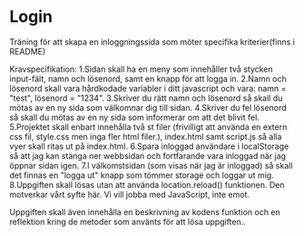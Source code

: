 # Login
Träning för att skapa en inloggningssida som möter specifika kriterier(finns i README)

Kravspecifikation:
1.Sidan skall ha en meny som innehåller två stycken input-fält,  namn och lösenord, samt en knapp för att logga in.
2.Namn och lösenord skall vara hårdkodade variabler i ditt javascript och vara: namn = "test", lösenord = "1234".
3.Skriver du rätt namn och lösenord så skall du mötas av en ny sida som välkomnar dig till sidan.
4.Skriver du fel lösenord så skall du mötas av en ny sida som informerar om att det blivit fel.
5.Projektet skall enbart innehålla två st filer (frivilligt att använda en extern css fil, style.css men inga fler html filer.), index.html samt script.js så alla vyer skall ritas ut på index.html.
6.Spara inloggad användare i localStorage så att jag kan stänga ner webbsidan och fortfarande vara inloggad när jag öppnar sidan igen.
7.I välkomstsidan (som visas när jag är inloggad) så skall det finnas en "logga ut" knapp som tömmer storage och loggar ut mig.
8.Uppgiften skall lösas utan att använda location.reload() funktionen. Den motverkar vårt syfte här. Vi vill jobba med JavaScript, inte emot.
 

Uppgiften skall även innehålla en beskrivning av kodens funktion och en reflektion kring de metoder som använts för att lösa uppgiften..
